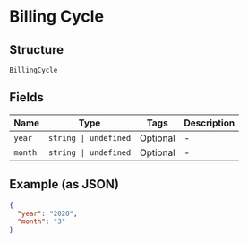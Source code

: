
# Billing Cycle

## Structure

`BillingCycle`

## Fields

| Name | Type | Tags | Description |
|  --- | --- | --- | --- |
| `year` | `string \| undefined` | Optional | - |
| `month` | `string \| undefined` | Optional | - |

## Example (as JSON)

```json
{
  "year": "2020",
  "month": "3"
}
```

